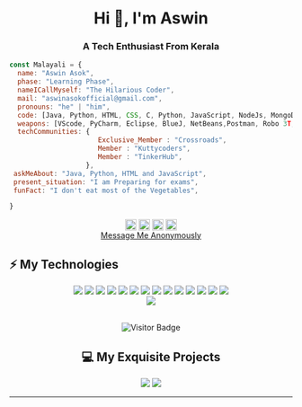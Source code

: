 <h1 align="center">Hi 👋, I'm Aswin </h1>
<h3 align="center">A Tech Enthusiast From Kerala</h3>


```javascript
const Malayali = {
  name: "Aswin Asok",
  phase: "Learning Phase",
  nameICallMyself: "The Hilarious Coder",
  mail: "aswinasokofficial@gmail.com",
  pronouns: "he" | "him",
  code: [Java, Python, HTML, CSS, C, Python, JavaScript, NodeJs, MongoDB, Django],
  weapons: [VScode, PyCharm, Eclipse, BlueJ, NetBeans,Postman, Robo 3T, Figma],
  techCommunities: {
                      Exclusive_Member : "Crossroads",
                      Member : "Kuttycoders",
                      Member : "TinkerHub",
                   },
 askMeAbout: "Java, Python, HTML and JavaScript",
 present_situation: "I am Preparing for exams",
 funFact: "I don't eat most of the Vegetables",

}
```





<p align="center">
<a href="https://linkedin.com/in/aswin-asok-b330541b0" target="blank"><img align="center" src="https://cdn.jsdelivr.net/npm/simple-icons@3.0.1/icons/linkedin.svg" alt="aswin-asok-b330541b0" height="20" width="20" /></a>
<a href="https://fb.com/aswinasokofficial" target="blank"><img align="center" src="https://cdn.jsdelivr.net/npm/simple-icons@3.0.1/icons/facebook.svg" alt="aswinasokofficial" height="20" width="20" /></a>
<a href="https://instagram.com/_aswin_asok_" target="blank"><img align="center" src="https://cdn.jsdelivr.net/npm/simple-icons@3.0.1/icons/instagram.svg" alt="_aswin_asok_" height="20" width="20" /></a>
 <a href="https://t.me/The_Hilarious_Coder" target="blank"><img  align="center" src="https://cdn.jsdelivr.net/npm/simple-icons@3.0.1/icons/telegram.svg" alt="https://t.me/The_Hilarious_Coder" height="20" width="20" /></a>
  <br />
 <a href="https://gdpd.xyz/aswinasok" target="blank">Message Me Anonymously</a>
</p>


## ⚡ My Technologies
<div align = "center" float: right;>
<img src="https://img.shields.io/badge/javascript%20-%23323330.svg?&style=for-the-badge&logo=javascript&logoColor=%23F7DF1E"/>
<img src="https://img.shields.io/badge/node.js%20-%2343853D.svg?&style=for-the-badge&logo=node.js&logoColor=white"/>
<img src="https://img.shields.io/badge/python%20-%2314354C.svg?&style=for-the-badge&logo=python&logoColor=white"/>
<img src="https://img.shields.io/badge/java-%23ED8B00.svg?&style=for-the-badge&logo=java&logoColor=white"/>
<img src="https://img.shields.io/badge/c%20-%2300599C.svg?&style=for-the-badge&logo=c&logoColor=white"/>
<img src="https://img.shields.io/badge/html5%20-%23E34F26.svg?&style=for-the-badge&logo=html5&logoColor=white"/>
<img src="https://img.shields.io/badge/css3%20-%231572B6.svg?&style=for-the-badge&logo=css3&logoColor=white"/>
<img src="https://img.shields.io/badge/jquery%20-%230769AD.svg?&style=for-the-badge&logo=jquery&logoColor=white"/>
<img src="https://img.shields.io/badge/bootstrap%20-%23563D7C.svg?&style=for-the-badge&logo=bootstrap&logoColor=white"/>
<img src="https://img.shields.io/badge/git%20-%23F05033.svg?&style=for-the-badge&logo=git&logoColor=white"/>
<img src="https://img.shields.io/badge/github%20-%23121011.svg?&style=for-the-badge&logo=github&logoColor=white"/>
<img src="https://img.shields.io/badge/markdown-%23000000.svg?&style=for-the-badge&logo=markdown&logoColor=white"/>
<img src="https://img.shields.io/badge/mongodb-%23000000.svg?&style=for-the-badge&logo=mongodb&logoColor=green"/>
<img src="https://img.shields.io/badge/Django-darkgreen?style=for-the-badge&logo=Django"/>
</div>

<div align = "center">
<img src="https://github-readme-stats.vercel.app/api/?username=aswinasok&show_icons=true&title_color=fff&icon_color=79ff97&text_color=9f9f9f&bg_color=151515&count_private=true&hide_border=false"/>

<div>
<br>

![Visitor Badge](https://visitor-badge.laobi.icu/badge?page_id=aswinasok)

## 💻 My Exquisite Projects
<div align = "center">
<a href = "https://github.com/AswinAsok/Weather-app"><img src="https://github-readme-stats.vercel.app/api/pin?username=aswinasok&repo=Weather-app&title_color=fff&icon_color=f9f9f9&text_color=9f9f9f&bg_color=151515"></a>
<a href = "https://github.com/aswinasok/Cov-Watcher"><img src="https://github-readme-stats.vercel.app/api/pin?username=aswinasok&repo=Cov-Watcher&title_color=fff&icon_color=f9f9f9&text_color=9f9f9f&bg_color=151515"></a>
<div>
 <hr>

